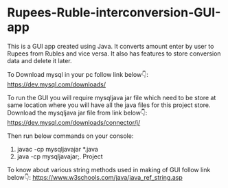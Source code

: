 # Rupees-Ruble-interconversion-GUI-app
This is a GUI app created using Java. It converts amount enter by user to Rupees from Rubles and vice versa. It also has features to store conversion data and delete it later.

To Download mysql in your pc follow link below👇:
https://dev.mysql.com/downloads/

To run the GUI you will require mysqljava jar file which need to be store at same location where you will have all the java files for this project store.
Download the mysqljava jar file from link below👇:
https://dev.mysql.com/downloads/connector/j/

Then run below commands on your console:
1. javac -cp mysqljavajar *.java
2. java -cp mysqljavajar;. Project
   
To know about various string methods used in making of GUI follow link below👇:
https://www.w3schools.com/java/java_ref_string.asp
